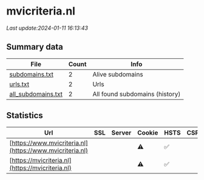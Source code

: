 # mvicriteria.nl
*Last update:2024-01-11 16:13:43*
## Summary data
| File       | Count | Info |
|------------|-------|------|
|[subdomains.txt](/data/mvicriteria/subdomains.txt)|2|Alive subdomains|
|[urls.txt](/data/mvicriteria/urls.txt)|2|Urls|
|[all_subdomains.txt](/data/mvicriteria/all_subdomains.txt)|2|All found subdomains (history)|
## Statistics
| Url | SSL | Server | Cookie | HSTS | CSP | XFO | XXP | RP | Tech |
|------------|-------|------|------|------|------|------|------|------|------|
|[https://www.mvicriteria.nl](https://www.mvicriteria.nl)| | |:warning: |:white_check_mark: | | | | |:white_check_mark: |HSTS|
|[https://mvicriteria.nl](https://mvicriteria.nl)| | |:warning: |:white_check_mark: | | | | |:white_check_mark: ||